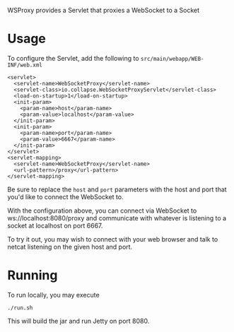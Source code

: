 WSProxy provides a Servlet that proxies a WebSocket to a Socket

Usage
=====

To configure the Servlet, add the following to `src/main/webapp/WEB-INF/web.xml`

    <servlet>
      <servlet-name>WebSocketProxy</servlet-name>
      <servlet-class>io.collapse.WebSocketProxyServlet</servlet-class>
      <load-on-startup>1</load-on-startup>
      <init-param>
        <param-name>host</param-name>
        <param-value>localhost</param-value>
      </init-param>
      <init-param>
        <param-name>port</param-name>
        <param-value>6667</param-name>
      </init-param>
    </servlet>
    <servlet-mapping>
      <servlet-name>WebSocketProxy</servlet-name>
      <url-pattern>/proxy</url-pattern>
    </servlet-mapping>

Be sure to replace the `host` and `port` parameters with the host and port that
you'd like to connect the WebSocket to.

With the configuration above, you can connect via WebSocket to ws://localhost:8080/proxy
and communicate with whatever is listening to a socket at localhost on port 6667.

To try it out, you may wish to connect with your web browser and talk to netcat listening
on the given host and port.

Running
=======

To run locally, you may execute

    ./run.sh

This will build the jar and run Jetty on port 8080.
